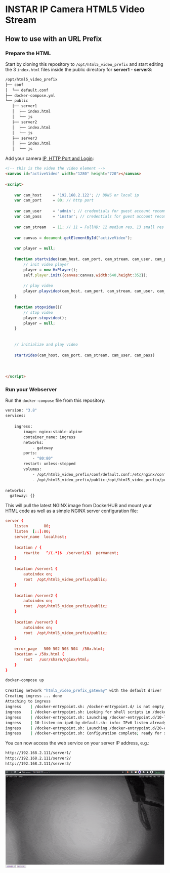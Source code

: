 # INSTAR IP Camera HTML5 Video Stream

## How to use with an URL Prefix

### Prepare the HTML

Start by cloning this repository to `/opt/html5_video_prefix` and start editing the 3 `index.html` files inside the public directory for __server1__ - __server3__:


```bash
/opt/html5_video_prefix
├── conf
│  └── default.conf
├── docker-compose.yml
└── public
   ├── server1
   │  ├── index.html
   │  └── js
   ├── server2
   │  ├── index.html
   │  └── js
   ├── server3
   │  ├── index.html
   │  └── js
```


Add your camera [IP, HTTP Port and Login](https://wiki.instar.com/en/Advanced_User/Website_Integration/HTML5_Stream_Full_HD_Cameras/):


```html
<!-- this is the video the video element -->
<canvas id="activeVideo" width="1280" height="720"></canvas>

<script>
    
    var cam_host     = '192.168.2.122'; // DDNS or local ip
    var cam_port     = 80; // http port

    var cam_user     = 'admin'; // credentials for guest account recommended
    var cam_pass     = 'instar'; // credentials for guest account recommended

    var cam_stream   = 11; // 11 = FullHD; 12 medium res, 13 small res

    var canvas = document.getElementById("activeVideo");
    
    var player = null;
    
    function startvideo(cam_host, cam_port, cam_stream, cam_user, cam_pass){
        // init video player
        player = new HxPlayer();
        self.player.init({canvas:canvas,width:640,height:352});

        // play video
        player.playvideo(cam_host, cam_port, cam_stream, cam_user, cam_pass);
    }

    function stopvideo(){
        // stop video
        player.stopvideo();
        player = null;
    }
    
    
    // initialize and play video
    
    startvideo(cam_host, cam_port, cam_stream, cam_user, cam_pass)
    
    

</script>
```



### Run your Webserver

Run the `docker-compose` file from this repository:


```bash
version: "3.8"
services:

    ingress:
        image: nginx:stable-alpine
        container_name: ingress
        networks:
            - gateway
        ports:
            - "80:80"
        restart: unless-stopped
        volumes:
            - /opt/html5_video_prefix/conf/default.conf:/etc/nginx/conf.d/default.conf
            - /opt/html5_video_prefix/public:/opt/html5_video_prefix/public

networks:
  gateway: {}
```

This will pull the latest NGINX image from DockerHUB and mount your HTML code as well as a simple NGINX server configuration file:


```conf
server {
    listen       80;
    listen  [::]:80;
    server_name  localhost;

    location / {
        rewrite   ^/(.*)$  /server1/$1  permanent;
    }

    location /server1 {
        autoindex on;
        root  /opt/html5_video_prefix/public;
    }

    location /server2 {
        autoindex on;
        root  /opt/html5_video_prefix/public;
    }

    location /server3 {
        autoindex on;
        root  /opt/html5_video_prefix/public;
    }
    
    error_page   500 502 503 504  /50x.html;
    location = /50x.html {
        root   /usr/share/nginx/html;
    }
}
```


```bash
docker-compose up

Creating network "html5_video_prefix_gateway" with the default driver
Creating ingress ... done
Attaching to ingress
ingress    | /docker-entrypoint.sh: /docker-entrypoint.d/ is not empty, will attempt to perform configuration
ingress    | /docker-entrypoint.sh: Looking for shell scripts in /docker-entrypoint.d/
ingress    | /docker-entrypoint.sh: Launching /docker-entrypoint.d/10-listen-on-ipv6-by-default.sh
ingress    | 10-listen-on-ipv6-by-default.sh: info: IPv6 listen already enabled
ingress    | /docker-entrypoint.sh: Launching /docker-entrypoint.d/20-envsubst-on-templates.sh
ingress    | /docker-entrypoint.sh: Configuration complete; ready for start up
```


You can now access the web service on your server IP address, e.g.:


```bash
http://192.168.2.111/server1/
http://192.168.2.111/server2/
http://192.168.2.111/server3/
```


![NGINX HTML5 Video](./nginx_html5_video.gif)